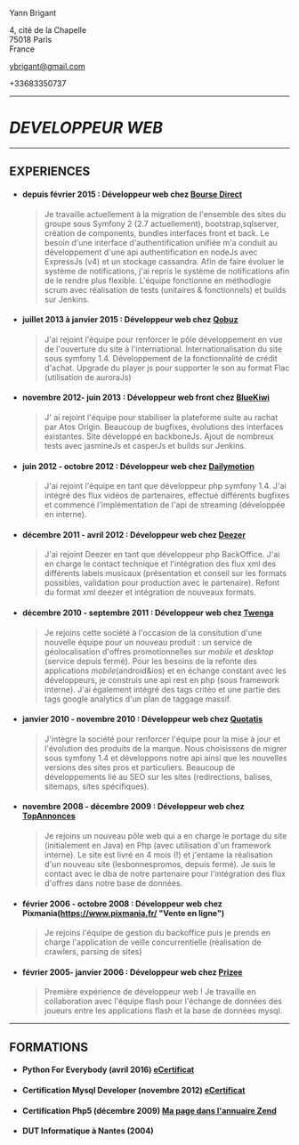Yann Brigant

4, cité de la Chapelle                
75018 Paris                                                                                 
France

ybrigant@gmail.com

+33683350737

---
# ***DEVELOPPEUR WEB***

---


## EXPERIENCES ##

* #### depuis février 2015 : Développeur web chez [Bourse Direct](https://www.boursedirect.fr/ "Cotations, actualités et analyses boursières")
    > Je travaille actuellement à la migration de l'ensemble des sites du groupe sous Symfony 2 (2.7 actuellement), bootstrap,sqlserver, création de components, bundles interfaces front et back. Le besoin d'une interface d'authentification unifiée m'a conduit au développement d'une api authentification en nodeJs avec ExpressJs (v4) et un stockage cassandra. Afin de faire évoluer le système de notifications, j'ai repris le système de notifications afin de le rendre plus flexible. L'équipe fonctionne en méthodlogie scrum avec réalisation de tests (unitaires & fonctionnels) et builds sur Jenkins.
    
* #### juillet 2013 à janvier 2015 : Développeur web chez [Qobuz](http://www.qobuz.com/ "Musique illimitée et Téléchargements Hi-Res 24-Bit")
    > J'ai rejoint l'équipe pour renforcer le pôle développement en vue de l'ouverture du site à l'international. Internationalisation du site sous symfony 1.4. Développement de la fonctionnalité de crédit d'achat. Upgrade du player js pour supporter le son au format Flac (utilisation de auroraJs)

* #### novembre 2012- juin 2013 : Développeur web front chez [BlueKiwi](https://bluekiwi.io/fr/ "Connectez vos collègues, clients et partenaires")
    > J' ai rejoint l'équipe pour stabiliser la plateforme suite au rachat par Atos Origin. Beaucoup de bugfixes, évolutions des interfaces existantes. Site développé en backboneJs. Ajout de nombreux tests avec jasmineJs et casperJs et builds sur Jenkins.
    
* #### juin 2012 - octobre 2012 : Développeur web chez [Dailymotion](http://www.dailymotion.com/fr "Trouvez et regardez des vidéos recommandées pour vous")
    > J'ai rejoint l'équipe en tant que développeur php symfony 1.4. J'ai intégré des flux vidéos de partenaires, effectué différents bugfixes et commencé l'implémentation de l'api de streaming (développée en interne).

* #### décembre 2011 - avril 2012 : Développeur web chez [Deezer](https://www.deezer.com/fr/ "Deezer est le premier site d'&eacute;coute de musique à la demande")
    > J'ai rejoint Deezer en tant que développeur php BackOffice. J'ai en charge le contact technique et l'intégration des flux xml des différents labels musicaux (présentation et conseil sur les formats possibles, validation pour production avec le partenaire). Refont du format xml deezer et intégration de nouveaux formats.
    
* #### décembre 2010 - septembre 2011 : Développeur web chez [Twenga](http://www.twenga.fr/ "Le comparateur de prix le plus complet du web")
    > Je rejoins cette société à l'occasion de la consitution d'une nouvelle équipe pour un nouveau produit : un service de géolocalisation d'offres promotionnelles sur *mobile* et *desktop* (service depuis fermé). Pour les besoins de la refonte des applications *mobile*(android&ios) et en échange constant avec les développeurs, je construis une api rest en php (sous framework interne). J'ai également intégré des tags critéo et une partie des tags google analytics d'un plan de taggage massif.
    
* #### janvier 2010 - novembre 2010 : Développeur web chez [Quotatis](http://www.quotatis.fr/ "Devis Travaux - Comparer les prix avec 5 devis gratuitst")
    > J'intègre la société pour renforcer l'équipe pour la mise à jour et l'évolution des produits de la marque. Nous choisissons de migrer sous symfony 1.4 et développons notre api ainsi que les nouvelles versions des sites pros et particuliers. Beaucoup de développements lié au SEO sur les sites (redirections, balises, sitemaps, sites spécifiques).
   
* #### novembre 2008 - décembre 2009 : Développeur web chez [TopAnnonces](http://www.topannonces.fr/ "")
    > Je rejoins un nouveau pôle web qui a en charge le portage du site (initialement en Java) en Php (avec utilisation d'un framework interne). Le site est livré en 4 mois (!) et j'entame la réalisation d'un nouveau site (lesbonnespromos, depuis fermé). Je suis le contact avec le dba de notre partenaire pour l'intégration des flux d'offres dans notre base de données.

* #### février 2006 - octobre 2008 : Développeur web chez Pixmania(https://www.pixmania.fr/ "Vente en ligne")
    > Je rejoins l'équipe de gestion du backoffice puis je prends en charge l'application de veille concurrentielle (réalisation de crawlers, parsing de sites)

* #### février 2005- janvier 2006 : Développeur web chez [Prizee](http://www.prizee.com/ "Jeux gratuits : jeu flash en ligne et encheres de produits Prizee !")
    > Première expérience de développeur web ! Je travaille en collaboration avec l'équipe flash pour l'échange de données des joueurs entre les applications flash et la base de données mysql.


---


## FORMATIONS

* #### Python For Everybody (avril 2016) [eCertificat](https://www.coursera.org/account/accomplishments/specialization/certificate/EQ63CUMV4YU9) 
 
* #### Certification Mysql Developer (novembre 2012) [eCertificat](https://drive.google.com/file/d/0B7vEdkyr68IxWUw2ZUhQLXp0WlE/view?usp=sharing)

* #### Certification Php5 (décembre 2009) [Ma page dans l'annuaire Zend](http://www.zend.com/en/yellow-pages/ZEND012321)

* #### DUT Informatique à Nantes (2004)
